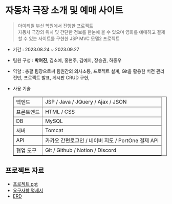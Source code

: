 # 자동차 극장 소개 및 예매 사이트 

> 아이티윌 부산 학원에서 진행한 프로젝트<br>
> 자동차 극장의 위치 및 간단한 정보를 한눈에 볼 수 있으며 영화를 예매하고 결제할 수 있는 사이트를 구현한 JSP MVC 모델2 프로젝트

- 기간 : 2023.08.24 ~ 2023.09.27
- 팀원 구성 : <b>박여진</b>, 김소예, 홍현주, 김예지, 장승권, 하종우
- 역할 : 총괄 팀장으로써 팀원간의 의사소통, 프로젝트 설계, Git을 활용한 버전 관리 전반, 프로젝트 발표, 게시판 CRUD 구현,
- 사용 기술

  <table border = 1>
     <tr>
        <td>백엔드 </td>
        <td> JSP / Java / JQuery / Ajax / JSON  </td>
     </tr>
     <tr>
        <td>프론트엔드 </td>
        <td> HTML / CSS  </td>
     </tr>
     <tr>
        <td>DB </td>
        <td> MySQL  </td>
     </tr>
     <tr>
        <td>서버 </td>
        <td> Tomcat </td>
     </tr>
     <tr>
        <td>API </td>
        <td> 카카오 간편로그인 / 네이버 지도 / PortOne 결제 API </td>
     </tr>
     <tr>
        <td>협업 도구 </td>
        <td> Git / Github / Notion / Discord  </td>
     </tr>
  </table>
   

## 프로젝트 자료 
- [프로젝트 ppt](https://drive.google.com/file/d/15zxT7guDY57XbQDC7Om5K1Oddz8oPTxv/view?usp=sharing)
- [요구사항 명세서](https://docs.google.com/spreadsheets/d/121b-0Syd5_DSfEWAOKdMIVIs-jJyTUfOhzT2vW8vjnA/edit?usp=sharing)
- [ERD](https://drive.google.com/file/d/1CpGhDHFUAILwhrDFHKbwBACwU4BPW9W9/view?usp=sharing)

